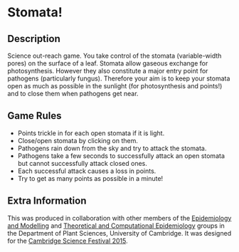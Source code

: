 # Stomata!

## Description
Science out-reach game. You take control of the stomata (variable-width pores) on the surface of a leaf. Stomata allow gaseous exchange for photosynthesis. However they also constitute a major entry point for pathogens (particularly fungus). Therefore your aim is to keep your stomata open as much as possible in the sunlight (for photosynthesis and points!) and to close them when pathogens get near.

## Game Rules
* Points trickle in for each open stomata if it is light.
* Close/open stomata by clicking on them.
* Pathogens rain down from the sky and try to attack the stomata.
* Pathogens take a few seconds to successfully attack an open stomata but cannot successfully attack closed ones.
* Each successful attack causes a loss in points.
* Try to get as many points as possible in a minute!

## Extra Information
This was produced in collaboration with other members of the [Epidemiology and Modelling](http://www.plantsci.cam.ac.uk/research/chrisgilligan) and [Theoretical and Computational Epidemiology](http://www.plantsci.cam.ac.uk/research/nikcunniffe) groups in the Department of Plant Sciences, University of Cambridge. It was designed for the [Cambridge Science Festival 2015](http://www.sciencefestival.cam.ac.uk/2015-cambridge-science-festival). 
